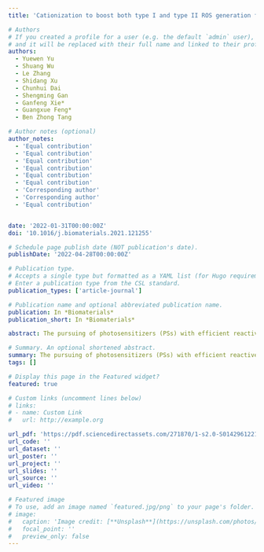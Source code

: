 ```yaml
---
title: 'Cationization to boost both type I and type II ROS generation for photodynamic therapy'

# Authors
# If you created a profile for a user (e.g. the default `admin` user), write the username (folder name) here
# and it will be replaced with their full name and linked to their profile.
authors:
  - Yuewen Yu
  - Shuang Wu
  - Le Zhang
  - Shidang Xu
  - Chunhui Dai
  - Shengming Gan
  - Ganfeng Xie*
  - Guangxue Feng*
  - Ben Zhong Tang

# Author notes (optional)
author_notes:
  - 'Equal contribution'
  - 'Equal contribution'
  - 'Equal contribution'
  - 'Equal contribution'
  - 'Equal contribution'
  - 'Equal contribution'
  - 'Corresponding author'
  - 'Corresponding author'
  - 'Equal contribution'


date: '2022-01-31T00:00:00Z'
doi: '10.1016/j.biomaterials.2021.121255'

# Schedule page publish date (NOT publication's date).
publishDate: '2022-04-28T00:00:00Z'

# Publication type.
# Accepts a single type but formatted as a YAML list (for Hugo requirements).
# Enter a publication type from the CSL standard.
publication_types: ['article-journal']

# Publication name and optional abbreviated publication name.
publication: In *Biomaterials*
publication_short: In *Biomaterials*

abstract: The pursuing of photosensitizers (PSs) with efficient reactive oxygen species (ROS) especially type I ROS generation in aggregate is always in high demand for photodynamic therapy (PDT) and photoimmunotherapy but remains to be a big challenge. Herein, we report a cationization molecular engineering strategy to boost both singlet oxygen and radical generation for PDT. Cationization could convert the neutral donor-acceptor (D-A) typed molecules with the dicyanoisophorone-triphenylamine core (DTPAN, DTPAPy) to their A-D-A′ typed cationic counterparts (DTPANPF6 and DTPAPyPF6). Our experiment and simulation results reveal that such cationization could enhance the aggregation-induced emission (AIE) feature, promote the intersystem crossing (ISC) processes, and increase the charge transfer and separation ability, all of which work collaboratively to promote the efficient generation of ROS especially hydroxyl and superoxide radicals in aggregates. Moreover, these cationic AIE PSs also possess specific cancer cell mitochondrial targeting capability, which could further promote the PDT efficacy both in vitro and in vivo. Therefore, we expect this delicate molecular design represents an attractive paradigm to guide the design of type I AIE PSs for the further development of PDT.

# Summary. An optional shortened abstract.
summary: The pursuing of photosensitizers (PSs) with efficient reactive oxygen species (ROS) especially type I ROS generation in aggregate is always in high demand for photodynamic therapy (PDT) and photoimmunotherapy but remains to be a big challenge. Herein, we report a cationization molecular engineering strategy to boost both singlet oxygen and radical generation for PDT. Cationization could convert the neutral donor-acceptor (D-A) typed molecules with the dicyanoisophorone-triphenylamine core (DTPAN, DTPAPy) to their A-D-A′ typed cationic counterparts (DTPANPF6 and DTPAPyPF6). Our experiment and simulation results reveal that such cationization could enhance the aggregation-induced emission (AIE) feature, promote the intersystem crossing (ISC) processes, and increase the charge transfer and separation ability, all of which work collaboratively to promote the efficient generation of ROS especially hydroxyl and superoxide radicals in aggregates. Moreover, these cationic AIE PSs also possess specific cancer cell mitochondrial targeting capability, which could further promote the PDT efficacy both in vitro and in vivo. Therefore, we expect this delicate molecular design represents an attractive paradigm to guide the design of type I AIE PSs for the further development of PDT.
tags: []

# Display this page in the Featured widget?
featured: true

# Custom links (uncomment lines below)
# links:
# - name: Custom Link
#   url: http://example.org

url_pdf: 'https://pdf.sciencedirectassets.com/271870/1-s2.0-S0142961221X00129/1-s2.0-S0142961221006128/main.pdf?X-Amz-Security-Token=IQoJb3JpZ2luX2VjEBwaCXVzLWVhc3QtMSJHMEUCIC4QofY%2BaocDgWD3DNYbY3SPzekkIp%2B0btqgWFlRmX4rAiEA60NKvuBwltvmf42HXi5IXydwP%2FhJepMSicMz9gb6a%2BsqsgUIJRAFGgwwNTkwMDM1NDY4NjUiDP5nLxmF8GN%2Bu97dqiqPBd9%2BK2idsrq5bGOiRyfyUVnmsyeX8v9x6WMO9ON3osnsJD7Ct78GNIdV6PPajrtpjVHPALXz16DWkORiNPBUmr3WRf6%2F6dL9tUzmpnYUOTOD%2Be0d2Gza0uqOAu1LON%2BT6kU75j%2FX1El6kceQ%2FmsmisnA1QpNfHElJnKF6DEasOIPAwBvhaYfNIRk47QLog9i08K8i8oJYqtec%2Bl3StqYon17QUNJ%2FPqNo424PQNgK7BaBczN4xlXEMzrgDgma%2FZc2UljXyN9EVIGUvI7KtVmauDv5wvDexqhdtNgZeltFGglKqqp2DH9wjw0D%2FBafxzAGmElp1d6iL3xs6y7MskjdNPKCO80lVqne6hMBPggryRxAjVXUOSuOA1yu1Fa3rkKlh%2BxWXlk0mJ9ftASzdMgDzqr0BG1DcFdKO6%2B7mVG8SPHzoV1P7%2FT8ytFLeg%2F3qp%2B7rhwmnCNqyQEUpC6wgS558JaxoKEpaIa%2FVSUUsHsDIUIE3S%2BC8UJvvOH2BzfJzvpdcWx1AD0XnsDFxPxeW1%2BrJIFW0S9fdiyBQqyeCy6BE%2FilIHEENBe3O%2B32cSmylzsv4UbbJ58EwHMUC%2FZonILjsrm2OjOS67ewfXH1RpqmNAyOaPnD7xXn2dmwK78UN3yNmiOaT%2F9iQl2G1jdqShQwH6BVeO68as3v30nyA4I0zYOZRQwuBR548xrJTGSs%2Buq%2B3k8kr3IF7tG5PEJJd43QLs5kkNCE7gmCxWKIuGRiXg2SlyQWHAxEQTpTBsqaeA9QGaANnKuqAbrQPJacFd0H1ZnAJYGDMMdn6XEL8%2FVHUlj7YoqSzLPgcOydxaSbl4VYNHLoFHEbmoNFc%2BVq1BidrKT974fEMTu4DWISLiKCuMwlt6FtgY6sQEsmr4ggtkOIZLQt8nqB3rR2RHVESNrQkYjodk3h2Wx%2B%2FU87SUGHldyFNf0yB7s%2FQX4870t8U5p%2BZBxw%2BffSYSW051%2B57ZFG8x8XX9N%2F2KRxXQrIPSXbK4vD8k5YDOxIpvJ0ujb%2FOSbYx%2FtKCqxoF36EoS3IsUjYW5tlghFv%2Fzdve0f2rbMYb9mKt4bRn3GMT9rfSotVta5BiPSczro4gpJVJczoAbKM2GquFzXD5U9zh4%3D&X-Amz-Algorithm=AWS4-HMAC-SHA256&X-Amz-Date=20240818T041911Z&X-Amz-SignedHeaders=host&X-Amz-Expires=300&X-Amz-Credential=ASIAQ3PHCVTY66PM6XOR%2F20240818%2Fus-east-1%2Fs3%2Faws4_request&X-Amz-Signature=6ed2021ea360282c1fea9c8b39b0765c33785ed8a8b044c9326bbb51c1d1ff63&hash=7cfadeeda1a0c3b7114725f00a3e3f92524f2451377a7c07b28df38b3d592697&host=68042c943591013ac2b2430a89b270f6af2c76d8dfd086a07176afe7c76c2c61&pii=S0142961221006128&tid=spdf-169fee3b-f6ff-4e13-bc85-dcd4191a29d6&sid=2c8d33c81b23314f640b4d91e95c14123f16gxrqa&type=client&tsoh=d3d3LnNjaWVuY2VkaXJlY3QuY29t&ua=080e5b065603510703&rr=8b4f1aaaedf007af&cc=hk&kca=eyJrZXkiOiJ6dGdGUmhsaXV2RmphRXc3aWlZYlVzRVpBMlNWemd5VWFPcU9wMTZNMDlUMVdxdk9ZYkdET2lUYzRqMFNsZ1I1VkZTZWhjVVNMdHBlTHIwZXk4Q1NieHFiUUY3TWRuTXR0MFJYWGZISHNrVWJNU2t6VU4yMXB1T3VhdUJ5MGhMVHg3WWZLelBNb3k3VnpUMUZrNlVrNmQzUFJSUWdUbkZxRDdkNjlJSkNDWFc4dFpyTyIsIml2IjoiZDgyOTQ4ZWRlNjRlMjY2MzdmNzJkMGI4M2E5MjA1NGQifQ==_1723954788895'
url_code: ''
url_dataset: ''
url_poster: ''
url_project: ''
url_slides: ''
url_source: ''
url_video: ''

# Featured image
# To use, add an image named `featured.jpg/png` to your page's folder.
# image:
#   caption: 'Image credit: [**Unsplash**](https://unsplash.com/photos/pLCdAaMFLTE)'
#   focal_point: ''
#   preview_only: false
---
```

